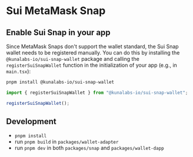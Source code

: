# Sui MetaMask Snap

## Enable Sui Snap in your app

Since MetaMask Snaps don't support the wallet standard, the Sui Snap wallet needs to be registered manually.
You can do this by installing the `@kunalabs-io/sui-snap-wallet` package and calling the `registerSuiSnapWallet` function in the initialization of your app (e.g., in `main.tsx`):

```bash
pnpm install @kunalabs-io/sui-snap-wallet
```

```ts
import { registerSuiSnapWallet } from "@kunalabs-io/sui-snap-wallet";

registerSuiSnapWallet();
```

## Development

- `pnpm install`
- run `pnpm build` in `packages/wallet-adapter`
- run `pnpm dev` in both `packages/snap` and `packages/wallet-dapp`
